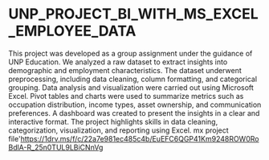 # UNP_PROJECT_BI_WITH_MS_EXCEL_EMPLOYEE_DATA
This project was developed as a group assignment under the guidance of UNP Education.
We analyzed a raw dataset to extract insights into demographic and employment characteristics.
The dataset underwent preprocessing, including data cleaning, column formatting, and categorical grouping.
Data analysis and visualization were carried out using Microsoft Excel.
Pivot tables and charts were used to summarize metrics such as occupation distribution, income types, asset ownership, and communication preferences.
A dashboard was created to present the insights in a clear and interactive format.
The project highlights skills in data cleaning, categorization, visualization, and reporting using Excel.
mx project file'https://1drv.ms/f/c/22a7e981ec485c4b/EuEFC6QGP41Km9248ROW0RoBdlA-R_25n0TUL9LBiCNnVg
